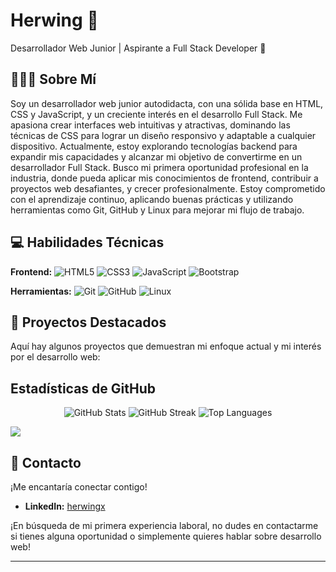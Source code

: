 # Herwing 👋

Desarrollador Web Junior | Aspirante a Full Stack Developer 🚀

## 👨🏽‍💻 Sobre Mí

Soy un desarrollador web junior autodidacta, con una sólida base en HTML, CSS y JavaScript, y un creciente interés en el desarrollo Full Stack. Me apasiona crear interfaces web intuitivas y atractivas, dominando las técnicas de CSS para lograr un diseño responsivo y adaptable a cualquier dispositivo. Actualmente, estoy explorando tecnologías backend para expandir mis capacidades y alcanzar mi objetivo de convertirme en un desarrollador Full Stack. Busco mi primera oportunidad profesional en la industria, donde pueda aplicar mis conocimientos de frontend, contribuir a proyectos web desafiantes, y crecer profesionalmente. Estoy comprometido con el aprendizaje continuo, aplicando buenas prácticas y utilizando herramientas como Git, GitHub y Linux para mejorar mi flujo de trabajo.

## 💻 Habilidades Técnicas

**Frontend:** ![HTML5](https://img.shields.io/badge/html5-%23E34F26.svg?style=for-the-badge&logo=html5&logoColor=white) ![CSS3](https://img.shields.io/badge/css3-%231572B6.svg?style=for-the-badge&logo=css3&logoColor=white) ![JavaScript](https://img.shields.io/badge/javascript-%23323330.svg?style=for-the-badge&logo=javascript&logoColor=%23F7DF1E) ![Bootstrap](https://img.shields.io/badge/Bootstrap-%23563D7C.svg?style=for-the-badge&logo=bootstrap&logoColor=white)

**Herramientas:** ![Git](https://img.shields.io/badge/git-%23F05033.svg?style=for-the-badge&logo=git&logoColor=white) ![GitHub](https://img.shields.io/badge/github-%23121011.svg?style=for-the-badge&logo=github&logoColor=white) ![Linux](https://img.shields.io/badge/Linux-FCC624?style=for-the-badge&logo=linux&logoColor=black)



## 🚀 Proyectos Destacados

Aquí hay algunos proyectos que demuestran mi enfoque actual y mi interés por el desarrollo web:

<!--
### 1. [Nombre del Proyecto] ([Enlace al Repositorio](https://github.com/herwingx-dev/proyecto)) - [Demo en Vivo (si aplica)]

*Breve descripción del proyecto: ¿Qué problema resuelve? ¿Cuál fue tu rol? (1-2 oraciones)*

*   **Tecnologías clave:** HTML, CSS, JavaScript, [otras si aplican]
*   *[Opcional: Imagen/GIF del proyecto]*

---

### 2. [Nombre del Proyecto] ([Enlace al Repositorio](https://github.com/herwingx-dev/proyecto))
*(Breve Descripción)*

*   **Tecnologías:** HTML, CSS, JavaScript.
---

### 3. [Nombre del Proyecto] ([Enlace al Repositorio](https://github.com/herwingx-dev/proyecto)) - [Demo en Vivo (si aplica)]

*(Breve descripción)*
*   **Tecnologías:** HTML, CSS, JavaScript
    ... (Adapta esta sección. Recuerda, *pocos proyectos bien documentados son mejores que muchos a medias*.)

---
*Nota: Si alguno de los proyectos tiene como base tutoriales o plantillas es importante incluir el enlace original para dar reconocimiento al autor original.*
 -->
##  Estadísticas de GitHub
<p align="center">
  <img src="https://github-readme-stats.vercel.app/api?username=herwingx-dev&theme=algolia&hide_border=true&include_all_commits=true&count_private=true&show_icons=true&bg_color=1D242B&title_color=d1d7e0&icon_color=347d39&text_color=d1d7e0&ring_color=347d39&card_width=400" alt="GitHub Stats">
  <img src="https://github-readme-streak-stats.herokuapp.com/?user=herwingx-dev&theme=algolia&hide_border=true&short_numbers=true&exclude_days=Sun&&background=1D242B&title_color=FAFAFA&fire=FF7800&ring=FF7800&card_width=400&stroke=FAFAFAc4" alt="GitHub Streak">
  <img src="https://github-readme-stats.vercel.app/api/top-langs/?username=herwingx-dev&theme=algolia&hide_border=true&layout=compact&bg_color=1D242B&title_color=d1d7e0&card_width=400&text_bold=true" alt="Top Languages">
</p>
<img src="https://github-readme-activity-graph.vercel.app/graph?username=herwingx-dev&theme=react&bg_color=1D242B&title_color=d1d7e0&point=d1d7e0&hide_border=true&radius=8&line=347d39&color=d1d7e0&area_color=FAFAFAc4&area=true&custom_title=Contribution%20Graph%20🤖"/>

## 🤝 Contacto

¡Me encantaría conectar contigo!

*   **LinkedIn:** [herwingx](https://linkedin.com/in/herwingx)

¡En búsqueda de mi primera experiencia laboral, no dudes en contactarme si tienes alguna oportunidad o simplemente quieres hablar sobre desarrollo web!

---
